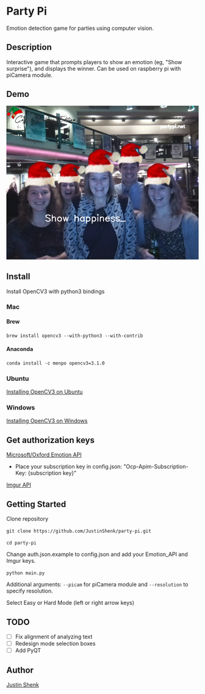 # Party Pi
Emotion detection game for parties using computer vision.

## Description
Interactive game that prompts players to show an emotion (eg, "Show surprise"), and displays the winner. Can be used on raspberry pi with piCamera module.

## Demo
![happiness](demo.png)

## Install
Install OpenCV3 with python3 bindings

### Mac

#### Brew
`brew install opencv3 --with-python3 --with-contrib`

#### Anaconda
`conda install -c menpo opencv3=3.1.0`

### Ubuntu

[Installing OpenCV3 on Ubuntu](http://www.pyimagesearch.com/2015/07/20/install-opencv-3-0-and-python-3-4-on-ubuntu/)

### Windows

[Installing OpenCV3 on Windows](https://www.solarianprogrammer.com/2016/09/17/install-opencv-3-with-python-3-on-windows/)

## Get authorization keys

[Microsoft/Oxford Emotion API](https://dev.projectoxford.ai/docs/services/5639d931ca73072154c1ce89)
- Place your subscription key in config.json: "Ocp-Apim-Subscription-Key: {subscription key}"

[Imgur API](https://api.imgur.com/endpoints)

## Getting Started

Clone repository

`git clone https://github.com/JustinShenk/party-pi.git`

`cd party-pi`

Change auth.json.example to config.json and add your Emotion_API and Imgur keys.

`python main.py`

Additional arguments: `--picam` for piCamera module and `--resolution` to specify resolution.

Select Easy or Hard Mode (left or right arrow keys)

## TODO
 - [ ] Fix alignment of analyzing text
 - [ ] Redesign mode selection boxes
 - [ ] Add PyQT

## Author

[Justin Shenk](https://github.com/justinshenk/)